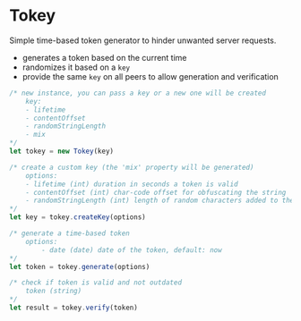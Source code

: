 # Tokey
Simple time-based token generator to hinder unwanted server requests.

- generates a token based on the current time 
- randomizes it based on a `key`
- provide the same `key` on all peers to allow generation and verification


```javascript
/* new instance, you can pass a key or a new one will be created
    key: 
    - lifetime
    - contentOffset
    - randomStringLength
    - mix
*/
let tokey = new Tokey(key)

/* create a custom key (the 'mix' property will be generated)
    options:
    - lifetime (int) duration in seconds a token is valid
    - contentOffset (int) char-code offset for obfuscating the string
    - randomStringLength (int) length of random characters added to the content string
*/
let key = tokey.createKey(options)

/* generate a time-based token
    options:
        - date (date) date of the token, default: now
*/
let token = tokey.generate(options)

/* check if token is valid and not outdated
    token (string)
*/
let result = tokey.verify(token)
```

